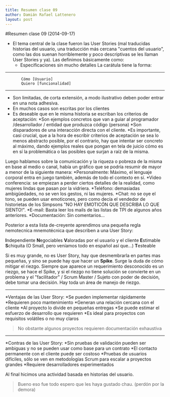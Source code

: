 ```yaml
---
title: Resumen clase 09
author: Damián Rafael Lattenero
layout: post
---
```


#Resumen clase 09 (2014-09-17)


* El tema central de la clase fueron las User Stories (mal traducidas historias del usuario, una traducción más cercana "cuentos del usuario", como las dos suenan horriblemente y poco descriptivas se les llaman User Stories y ya).
 Las definimos básicamente como:
    * Especificaciones sin mucho detalles 
       La carátula tiene la forma:

***
           Cómo [Usuario]
           Quiero [funcionalidad]
***
 
* Son limitadas, de corta extensión, a modo ilustrativo deben poder entrar en una nota adhesiva.
* En muchos casos son escritas por los clientes
* Es deseable que en le misma historia se escriban los criterios de aceptación:
   *Son ejemplos concretos que van a guiar al programador  /desarrollador / entidad que produzca código (persona)
   *Son disparadores de una interacción directa con el cliente.
   *Es importante, casi crucial, que a la hora de escribir criterios de aceptación se        sea lo menos abstracto posible, por el contrario, hay que intentar ser concreto      al máximo, dando ejemplos reales que pongan en tela de juicio cómo es en sí        la problemática o las posibles que surjan a raíz de la misma.

Luego hablamos sobre la comunicación y la riqueza o pobreza de la misma en base al medio o canal, había un gráfico que se podría resumir de mayor a menor de la siguiente manera:
*Personalmente: Máximo, el lenguaje corporal entra en juego también, además de todo el contexto en sí.
*Video conferencia: se empiezan a perder ciertos detalles de la realidad, como mujeres lindas que pasan por la vidriera.
*Teléfono: demasiadas ambigüedades, no se ven los gestos, ni las mujeres.
*Chat: no se oye el tono, se pueden usar emoticones, pero como decía el vendedor de historietas de los Simpsons "NO HAY EMOTICÓN QUE DESCRIBA LO QUE SIENTO!".
*E-mail: Basta leer los mails de las listas de TPI de algunos años anteriores.
*Documentación: Sin comentarios... 

Posterior a esta lista de-creyente aprendimos una pequeña regla nemotecnica mnemotécnica que describen a una User Story:

**I**ndependiente
**N**egociables
**V**aloradas por el usuario y el cliente
**E**stimable
**S**chiquita (O Small, pero veníamos todo en español así que...)
**T**esteable 

Si es muy grande, no es User Story, hay que desmembrarla en partes mas pequeñas, y sino se puede hay que hacer un **Spike**. Surge la duda de cómo mitigar el riezgo. Siempre que aparece un requerimiento desconocido es un riezgo, se hace el Spike, y si el riezgo no tiene solución se convierte en un problema y el "facilitador" / Scrum Master / Sujeto con poder de decisión, debe tomar una decisión. Hay toda un área de manejo de riezgo.

***
*Ventajas de las User Story:
	*Se pueden implementar rápidamente
        *Requieren poco mantenimiento
        *Generan una relación cercana con el cliente
        *Al proyecto lo divide en pequeñas entregas
        *Se puede estimar el esfuerzo de desarrollo que requieren
        *Es ideal para proyectos con requisitos volátiles o no muy claros

>No obstante algunos proyectos requieren documentación exhaustiva

***
*Contras de las User Story:
	*Sin pruebas de validación pueden ser ambiguas y no se pueden usar como           base para un contrato
        *El contacto permanente con el cliente puede ser costoso
        *Pruebas de usuarios difíciles, sólo se ven en metodoĺogías Scrum para 
          escalar a proyectos grandes
        *Requiere desarrolladores experimentados

Al final hicimos una actividad basada en historias del usuario.
> Bueno eso fue todo espero que les haya gustado chau. (perdón por la demora)


